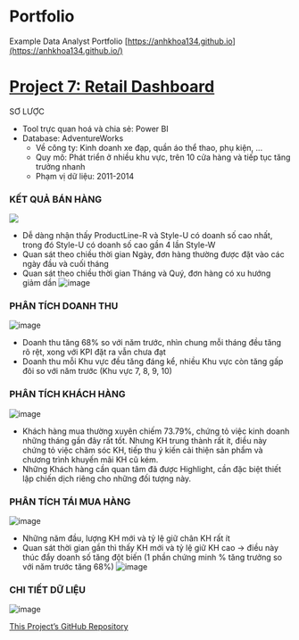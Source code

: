 # Portfolio
Example Data Analyst Portfolio
[https://anhkhoa134.github.io](https://anhkhoa134.github.io/)
# [Project 7: Retail Dashboard](https://github.com/anhkhoa134/portfolio/tree/main/Project_7)

SƠ LƯỢC
* Tool trực quan hoá và chia sẻ: Power BI
* Database: AdventureWorks
  * Về công ty: Kinh doanh xe đạp, quần áo thể thao, phụ kiện, ...
  * Quy mô: Phát triển ở nhiều khu vực, trên 10 cửa hàng và tiếp tục tăng trưởng nhanh
  * Phạm vị dữ liệu: 2011-2014

### KẾT QUẢ BÁN HÀNG
![](https://github.com/anhkhoa134/portfolio/assets/108108639/9b5986bc-bc4c-4371-a662-6fbcd23127d5)
-	Dễ dàng nhận thấy ProductLine-R và Style-U có doanh số cao nhất, trong đó Style-U có doanh số cao gần 4 lần Style-W
-	Quan sát theo chiều thời gian Ngày, đơn hàng thường được đặt vào các ngày đầu và cuối tháng
-	Quan sát theo chiều thời gian Tháng và Quý, đơn hàng có xu hướng giảm dần
![image](https://github.com/anhkhoa134/portfolio/assets/108108639/b6a6b0a0-edac-47df-8965-ca55647bb271)

### PHÂN TÍCH DOANH THU
![image](https://github.com/anhkhoa134/portfolio/assets/108108639/c0a7b593-000b-4549-b37c-5d8df020bc66)
-	Doanh thu tăng 68% so với năm trước, nhìn chung mỗi tháng đều tăng rõ rệt, xong với KPI đặt ra vẫn chưa đạt
-	Doanh thu mỗi Khu vực đều tăng đáng kể, nhiều Khu vực còn tăng gấp đôi so với năm trước (Khu vực 7, 8, 9, 10)

### PHÂN TÍCH KHÁCH HÀNG
![image](https://github.com/anhkhoa134/portfolio/assets/108108639/5dfe2034-3832-4e9c-9d0a-29e94095f974)
-	Khách hàng mua thường xuyên chiếm 73.79%, chứng tỏ việc kinh doanh những tháng gần đây rất tốt. Nhưng KH trung thành rất ít, điều này chứng tỏ việc chăm sóc KH, tiếp thu ý kiến cải thiện sản phẩm và chương trình khuyến mãi KH cũ kém.
-	Những Khách hàng cần quan tâm đã được Highlight, cần đặc biệt thiết lập chiến dịch riêng cho những đối tượng này.

### PHÂN TÍCH TÁI MUA HÀNG
![image](https://github.com/anhkhoa134/portfolio/assets/108108639/d4c91aab-acbd-41bd-aefa-9ed3475f9863)
-	Những năm đầu, lượng KH mới và tỷ lệ giữ chân KH rất ít
-	Quan sát thời gian gần thì thấy KH mới và tỷ lệ giữ KH cao -> điều này thúc đẩy doanh số tăng đột biến (1 phần chứng minh % tăng trưởng so với năm trước tăng 68%)
![image](https://github.com/anhkhoa134/portfolio/assets/108108639/4fe01d62-3001-4ac0-8595-d84a65882baa)

### CHI TIẾT DỮ LIỆU
![image](https://github.com/anhkhoa134/portfolio/assets/108108639/8edecb9d-d477-478c-abd1-a1726dd2748d)

[This Project’s GitHub Repository](https://github.com/anhkhoa134/portfolio/tree/main/Project_7)

